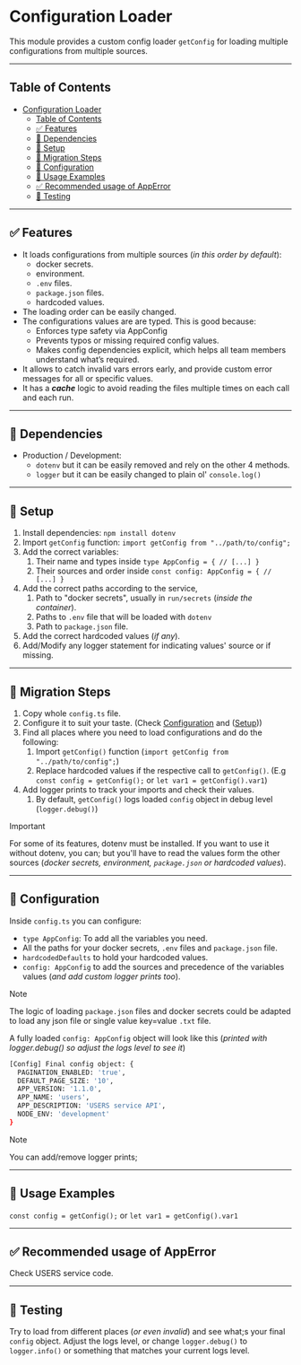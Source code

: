 # Configuration Loader

This module provides a custom config loader `getConfig` for loading multiple configurations from multiple sources.

---

## Table of Contents

- [Configuration Loader](#configuration-loader)
  - [Table of Contents](#table-of-contents)
  - [✅ Features](#-features)
  - [🧩 Dependencies](#-dependencies)
  - [🔧 Setup](#-setup)
  - [🔀 Migration Steps](#-migration-steps)
  - [🔌 Configuration](#-configuration)
  - [🧩 Usage Examples](#-usage-examples)
  - [✅ Recommended usage of AppError](#-recommended-usage-of-apperror)
  - [🧪 Testing](#-testing)

---

## ✅ Features

- It loads configurations from multiple sources (_in this order by default_):
  - docker secrets.
  - environment.
  - `.env` files.
  - `package.json` files.
  - hardcoded values.
- The loading order can be easily changed.
- The configurations values are are typed. This is good because:
  - Enforces type safety via AppConfig
  - Prevents typos or missing required config values.
  - Makes config dependencies explicit, which helps all team members understand what’s required.
- It allows to catch invalid vars errors early, and provide custom error messages for all or specific values.
- It has a _**cache**_ logic to avoid reading the files multiple times on each call and each run.

---

## 🧩 Dependencies

- Production / Development:
  - `dotenv` but it can be easily removed and rely on the other 4 methods.
  - `logger` but it can be easily changed to plain ol' `console.log()`

---

## 🔧 Setup

1. Install dependencies: `npm install dotenv`
2. Import `getConfig` function:
  `import getConfig from "../path/to/config";`
3. Add the correct variables:
   1. Their name and types inside `type AppConfig = { // [...] }`
   2. Their sources and order inside `const config: AppConfig = { // [...] }`
4. Add the correct paths according to the service,
   1. Path to "docker secrets", usually in `run/secrets` (_inside the container_).
   2. Paths to `.env` file that will be loaded with `dotenv`
   3. Path to `package.json` file.
5. Add the correct hardcoded values (_if any_).
6. Add/Modify any logger statement for indicating values' source or if missing.

---

## 🔀 Migration Steps

1. Copy whole `config.ts` file.
2. Configure it to suit your taste. (Check [Configuration](#-configuration) and ([Setup](#-setup)))
3. Find all places where you need to load configurations and do the following:
   1. Import `getConfig()` function (`import getConfig from "../path/to/config";`)
   2. Replace hardcoded values if the respective call to `getConfig()`. (E.g `const config = getConfig();` or `let var1 = getConfig().var1`)
4. Add logger prints to track your imports and check their values.
   1. By default, `getConfig()` logs loaded `config` object in debug level (`logger.debug()`)

> [!IMPORTANT]
>
> For some of its features, dotenv must be installed.
> If you want to use it without dotenv, you can;
> but you'll have to read the values form the other sources
> (_docker secrets, environment, `package.json` or hardcoded values_).

---

## 🔌 Configuration

Inside `config.ts` you can configure:

- `type AppConfig`: To add all the variables you need.
- All the paths for your docker secrets, `.env` files and `package.json` file.
- `hardcodedDefaults` to hold your hardcoded values.
- `config: AppConfig` to add the sources and precedence of the variables values (_and add custom logger prints too_).

> [!NOTE]
>
> The logic of loading `package.json` files and docker secrets could be adapted
> to load any json file or single value key=value `.txt` file.

A fully loaded `config: AppConfig` object will look like this (_printed with logger.debug() so adjust the logs level to see it_)

```bash
[Config] Final config object: {
  PAGINATION_ENABLED: 'true',
  DEFAULT_PAGE_SIZE: '10',
  APP_VERSION: '1.1.0',
  APP_NAME: 'users',
  APP_DESCRIPTION: 'USERS service API',
  NODE_ENV: 'development'
}
```

> [!NOTE]
>
> You can add/remove logger prints;

---

## 🧩 Usage Examples

`const config = getConfig();` or `let var1 = getConfig().var1`

---

## ✅ Recommended usage of AppError

Check USERS service code.

---

## 🧪 Testing

Try to load from different places (_or even invalid_) and see what;s your final `config` object.
Adjust the logs level, or change `logger.debug()` to `logger.info()` or something that matches your current logs level.
